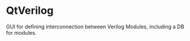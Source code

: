 QtVerilog
=========

GUI for defining interconnection between Verilog Modules, including a DB for modules.
